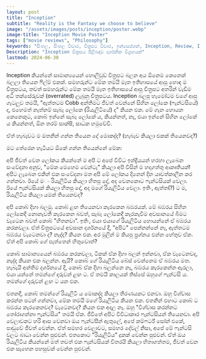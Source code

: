 ```yaml
---
layout: post
title: "Inception"
subtitle: "Reality is the Fantasy we choose to believe"
image: "/assets/images/posts/inception/poster.webp"
image-title: "Inception Movie Poster"
tags: ["movie reviews", "Philosophy"]
keywords: "සිංහල, සිංහල විචාර, චිත්‍රපට විචාර, ඉන්සෙප්ශන්, Inception, Review, Inception Sinhala Review, Inception Movie Review, Inception Sinhala"
Description: "Inception චිත්‍රපය පිළිබඳව දාර්ශනික විග්‍රහයක්"
lastmod: 2024-06-30
---
```


Inception කියන්නේ සාමාන්‍යයෙන් හොලිවුඩ් චිත්‍රපට බලන අය ඕනෙම කෙනෙක් බලලා තියෙන ෆිල්ම් එකක්. සමහරුන්ට මේක තමයි මෑත
ඉතිහාසයේ ආපු හොඳ ම චිත්‍රපටය, තවත් සමහරුන්ට මේක තමයි මෑත ඉතිහාසයේ ආපු චිත්‍රපට අතරින් වැඩිම අධි තක්සේරුවක් (overrated)
ලැබුනු චිත්‍රපටය. Inception බලපු හැමෝටම වගේ ආපු ගැටලුව තමයි, "ඇත්තටම Cobb අන්තිමට ජීවත් වෙන්නේ සිහින ලෝකෙ (ෆැන්ටසියේ) ද,
එහෙමත් නැත්නම් සැබෑ ලෝකෙ (රියැලිටියේ) ද" කියන එක. මේ ගැන හොයන කෙනෙකුට, කොබ් ඉන්නේ සැබෑ ලෝකේ ය, කියන්නත්, නෑ, එයා ඉන්නේ
සිහින ලෝකේ ය කියන්නත්, ඕන තරම් සාක්ෂි, සාධක හමුවේවි.

ඒත් හැබෑවට ම ඔතනින් ගන්න තියෙන දේ මොකද්ද? (හැබෑව කියලා එකක් තියෙනවද?)

මට තේරෙන හැටියට ඕකේ ගන්න තියෙන්නේ මේක:

අපි ජීවත් වෙන ලෝකය කියන්නේ ම අපි ට අපේ විවිධ ඉන්ද්‍රියයන් හරහා ලැබෙන සංවේදනා අනුව, "මේක මෙහෙම වෙන්ටැ" කියලා අපි විසින් ම
හදාගත්තු ආකෘතියක්! අපිට ලැබෙන එකින් එක සංවේදනා මත අපි මේ ලෝකය දිනෙන් දින යාවත්කාලීන කර ගන්නවා. ඊයේ ම⁣ං රියැලිටිය කියලා
හිතපු දේ, අද වෙනකොට ෆැන්ටසියක් වෙලා. ඊයේ ෆැන්ටසියක් කියලා හිතපු දේ, අද මගේ රියැලිටිය වෙලා. ඉතිං, ඇත්ත(?) ට ම, රියැලිටිය
කියලා යමක් තියෙනවද?

අපි කොබ් දිහා බලමු. කොබ් ළඟ තියෙනවා කැරකෙන බඹරයක්. මේ බඹරය සිහින ලෝකෙදී නොනැවතී කැරකෙන බවත්, සැබෑ ලෝකෙදී කැරකැවීම
අවසානයේ බිමට වැටෙන බවත් කොබ් "හිතනවා". ඉතිං, එයා එයාගේ රියැලිටිය හොයන්නේ ඒ බඹරය කරකවලා. ඒත් චිත්‍රපටයේ අවසාන දර්ශනයේ දී,
"අපිට" පෙන්නන්නේ නෑ, ඇත්තටම බඹරය වැටෙනවා ද? නැද්ද? කියන එක. අර මුලින් ම කියපු ප්‍රශ්නය එන්න හේතුව ඒක. ඒත් අපි කොබ් ගේ
පැත්තෙන් හිතුවොත්?

කොබ් සාමාන්‍යයෙන් බඹරය කරකවලා, ටිකක් ඒක දිහා බලන් ඉන්නවා, ඒක වැටෙනවද, නැද්ද කියන එක බලන්න. ඇයි? කොබ් ගේ රියැලිටිය බේස්
වෙන්නෙම ඒ බඹරය මත. හැබැයි අන්තිම දර්ශනයේ දී, කොබ් ඒක දිහා බලන්නෙ නෑ, බඹරය කැරකෙන්න ඇරලා, එයා යන්නේ තමන්ගේ දරුවන් ළඟ ට. ඒ
තමයි කාලයක් තිස්සේ ඔහුගේ ෆැන්ටසි ය. තමන්ගේ දරුවන් ළඟ ට යන එක.

එතනදී, කොබ් තමන්ගේ රියැලිටි ය මොකද්ද කියලා තීරණයකට එනවා. ඔහු විශ්වාස කරන්න පටන් ගන්නවා, මේක තමයි මගේ රියැලිටිය කියන එක.
එතනින් එහාට කොබ් ට බඹරය කැරකෙනවද? වැටෙනවද? කියන එක අදාල නෑ. ඔහු "විශ්වාස කරන්නට තෝරාගන්නා ෆැන්ටසිය" තමයි ඒක. ජීවිතේ අපිට
විවිධාකාර ෆැන්ටසියන් තියෙනවා. අපි වෙලාවකට හරි ආස වෙනවා ඔය ෆැන්ටසීන් ඇතුලේ, අපේ කම්ෆර්ට් සෝන් එකේ, පාඩුවේ ජීවත් වෙන්න.
ඒත් සමහර වෙලාවට, සමහර දේවල් නිසා, අපේ මේ ෆැන්ටසි වලට බාධා වෙන්න පුළුවන්. එතකොට "රියැලිටිය" දුකක් වෙන්න පුළුවන්. ඒත් ඔය
රියැලිටිය කියන්නේ මත් තවත් එක ෆැන්ටසියක් විතරයි කියලා හිතාගත්තම, ජීවත් වෙන එක සෑහෙන පහසුවක් වෙන්න පුළුවන්.

